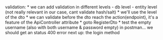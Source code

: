 validation:
    * we can add validation in different levels
        - db level
        - entity level (not really relevant in our case, cant validate hash/salt)
    * we'll use the level of the dto
    * we can validate before the dto reach the action(endpoint), it's a feature of the ApiController attribute
    * goto RegisterDto
    * test the empty username (also with both username & password empty) in postman... we should get an status 400  error
    next up: the login method